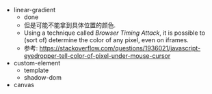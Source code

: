 - linear-gradient    
  - done 
  - 但是可能不能拿到具体位置的颜色. 
  - Using a technique called *Browser Timing Attack*, it is possible to (sort of) determine the color of any pixel, even on iframes.
  - 参考: https://stackoverflow.com/questions/1936021/javascript-eyedropper-tell-color-of-pixel-under-mouse-cursor
- custom-element
  - template
  - shadow-dom
- canvas